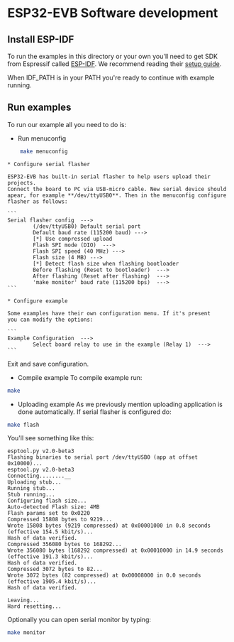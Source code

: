 # ESP32-EVB Software development

## Install ESP-IDF
To run the examples in this directory or your own you'll need to get
SDK from Espressif called [ESP-IDF](https://github.com/espressif/esp-idf).
We recommend reading their
[setup guide](https://github.com/espressif/esp-idf#setting-up-esp-idf).

When IDF_PATH is in your PATH you're ready to continue with example running.

## Run examples
To run our example all you need to do is:

* Run menuconfig
```sh
    make menuconfig
```

    * Configure serial flasher

    ESP32-EVB has built-in serial flasher to help users upload their projects.
    Connect the board to PC via USB-micro cable. New serial device should
    apear, for example **/dev/ttyUSB0**. Then in the menuconfig configure
    flasher as follows:

    ```
    Serial flasher config  --->
            (/dev/ttyUSB0) Default serial port
            Default baud rate (115200 baud) --->
            [*] Use compressed upload
            Flash SPI mode (DIO)  --->
            Flash SPI speed (40 MHz) --->
            Flash size (4 MB) --->
            [*] Detect flash size when flashing bootloader
            Before flashing (Reset to bootloader)  --->
            After flashing (Reset after flashing)  --->
            'make monitor' baud rate (115200 bps)  --->
    ```

    * Configure example

    Some examples have their own configuration menu. If it's present
    you can modify the options:

    ```
    Example Configuration  --->
            Select board relay to use in the example (Relay 1)  --->
    ```

Exit and save configuration.

* Compile example
To compile example run:
```sh
make
```

* Uploading example
As we previously mention uploading application is done automatically.
If serial flasher is configured do:
```sh
make flash
```

You'll see something like this:
```
esptool.py v2.0-beta3
Flashing binaries to serial port /dev/ttyUSB0 (app at offset 0x10000)...
esptool.py v2.0-beta3
Connecting........__
Uploading stub...
Running stub...
Stub running...
Configuring flash size...
Auto-detected Flash size: 4MB
Flash params set to 0x0220
Compressed 15808 bytes to 9219...
Wrote 15808 bytes (9219 compressed) at 0x00001000 in 0.8 seconds (effective 154.5 kbit/s)...
Hash of data verified.
Compressed 356080 bytes to 168292...
Wrote 356080 bytes (168292 compressed) at 0x00010000 in 14.9 seconds (effective 191.3 kbit/s)...
Hash of data verified.
Compressed 3072 bytes to 82...
Wrote 3072 bytes (82 compressed) at 0x00008000 in 0.0 seconds (effective 1905.4 kbit/s)...
Hash of data verified.

Leaving...
Hard resetting...
```

Optionally you can open serial monitor by typing:
```sh
make monitor
```
